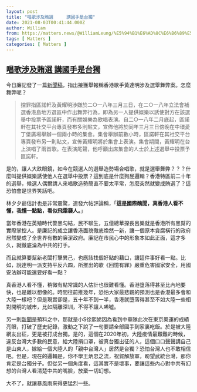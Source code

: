 ```yaml
---
layout: post
title: "唱歌涉及賄選     講國手是台獨"
date: 2021-08-03T00:41:44.000Z
author: William
from: https://matters.news/@WilliamLeung/%E5%94%B1%E6%AD%8C%E6%B6%89%E5%8F%8A%E8%B3%84%E9%81%B8-%E8%AC%9B%E5%9C%8B%E6%89%8B%E6%98%AF%E5%8F%B0%E7%8D%A8-bafyreiclcztsl4tisl3vlezgmamvsvwpob4qipswim7zcepulq27xqemv4
tags: [ Matters ]
categories: [ Matters ]
---
```

<!--1627951304000-->
[唱歌涉及賄選     講國手是台獨](https://matters.news/@WilliamLeung/%E5%94%B1%E6%AD%8C%E6%B6%89%E5%8F%8A%E8%B3%84%E9%81%B8-%E8%AC%9B%E5%9C%8B%E6%89%8B%E6%98%AF%E5%8F%B0%E7%8D%A8-bafyreiclcztsl4tisl3vlezgmamvsvwpob4qipswim7zcepulq27xqemv4)
------

<div>
<p>今日廉記發了一篇<a href="https://www.icac.org.hk/tc/press/index_id_1150.html" target="_blank">新聞稿</a>，指出接獲舉報稱香港歌手黃達明涉及選舉舞弊案。怎麼舞弊呢？</p><blockquote>控罪指區諾軒及黃耀明涉嫌於二○一八年三月三日，在二○一八年立法會補選香港島地方選區中作出舞弊行為，即為另一人提供娛樂以誘使對方在該選舉中投票予區諾軒，而有關娛樂為歌唱表演。自二○一八年二月底起，區諾軒在其社交平台專頁發布多則貼文，宣佈他將於同年三月三日傍晚在中環愛丁堡廣場舉辦一個兩小時的集會。集會舉辦前數小時，區諾軒在其社交平台專頁發布另一則貼文，宣佈黃耀明將於集會上表演。集會期間，黃耀明在台上演唱了兩首歌。在表演尾聲，他呼籲出席集會的人士於上述選舉中投票予區諾軒。</blockquote><p>是的，讓人大跌眼鏡，如今在競選人的選舉造勢場合唱歌，就是選舉舞弊？？？什麼叫提供娛樂誘使他人在選舉中投票？這到底是什麼狗屁邏輯？香港特區前二十年的選舉，候選人偶爾請人來唱歌造勢簡直不要太平常，怎麼突然就變成賄選了？這恐怕會是世界笑話吧。</p><p>林夕夕爺估計也是非常震驚，連發六帖評論稱，「<strong>這是國際醜聞，真香港人看不懂，我懂一點點，看似飛霜襲人。</strong>」</p><p>當年香港在英殖時代警黑勾結，民不聊生，五億總華探長呂樂就是香港所有黑幫的實際掌控人。是廉記的成立讓香港面貌徹底煥然一新，讓一個原本貪腐橫行的政府居然變成了全世界有數的廉潔政府。廉記在市民心中的形象本如此正面，這才多久，就徹底淪為中共的打手。</p><p>而且就算要幫新老闆打擊異己，也應該找個好點的藉口，讓這件事好看一點。比如，說達明一派支持平反六四，所推出的歌《回憶有罪》嚴重危害國家安全，用國安法辦可能還要好看一點？</p><p>真香港人看不懂，稍微有點常識的人估計也很難看懂。香港墮落得甚至比內地要快，也是難以想像的。時間往前推幾年，恐怕大家最悲觀的預測也是香港最多會和大陸一樣吧？但是現實卻是，五十年不到一半，香港就墮落得甚至不如大陸一些相對開明的城市，比如隔離深圳，不得不讓人唏噓。</p><p>另一則<a href="https://stars.udn.com/star/story/10091/5645139" target="_blank">新聞</a>是預料之中，那就是小S徐熙娣因為看到中華隊此次在東京奧運的成績亮眼，打破了歷史紀錄，激動之下說了一句要請全部國手到家裏吃飯。於是被大陸網友出征，更是被打成台獨。是的，這個在2020年初，大陸疫情最艱難的時候，違反台灣大多數的民意，給大陸捐口罩，被真台獨出征的人，這個口口聲聲講自己是山東人，嫁給一個大陸人的「親中台灣人」居然是台獨？恐怕台灣人也不敢相信吧。但是，現在的邏輯是，你不學王炳忠之流，祝賀解放軍，盼望武統台灣，那你肯定是台獨分子。但從另一個角度看，這其實不是壞事，要讓這些內心對中共有幻想的台灣人看清楚中共的嘴臉，放棄一切幻想。</p><p>大不了，就讓暴風雨來得更猛烈一些。</p>
</div>
